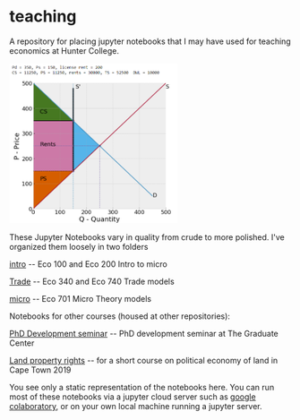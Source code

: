 # teaching

A repository for placing jupyter notebooks that I may have used for teaching economics at Hunter College. 

<img src="rent-diagram.png" width="300"/>

These Jupyter Notebooks vary in quality from crude to more polished. I've organized them loosely in two folders

[intro](intro)  -- Eco 100 and Eco 200 Intro to micro

[Trade](trade)  -- Eco 340 and Eco 740 Trade models

[micro](micro)  -- Eco 701 Micro Theory models


Notebooks for other courses (housed at other repositories):

[PhD Development seminar](https://dev-ii-seminar.readthedocs.io/en/latest/index.html)  -- PhD development seminar at The Graduate Center

[Land property rights](https://github.com/jhconning/land_uct_2019)  -- for a short course on political economy of land in Cape Town 2019

You see only a static representation of the notebooks here.  You can run most of these notebooks via a jupyter cloud server such as [google colaboratory](https://colab.research.google.com/notebooks/welcome.ipynb), or on your own local machine running a jupyter server.
